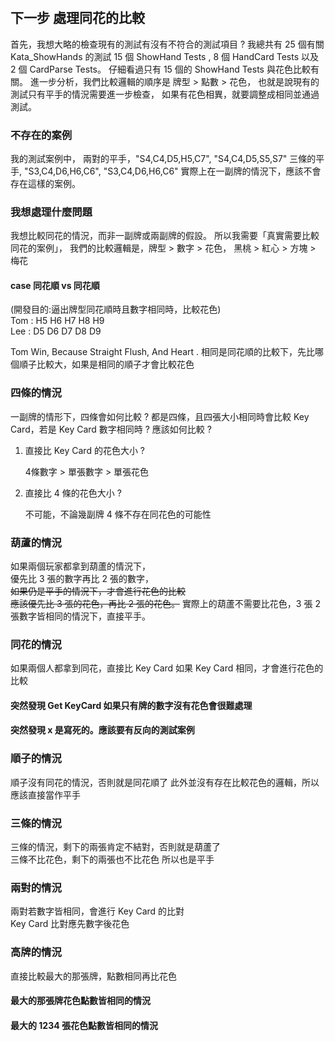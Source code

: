 ﻿#

## 下一步 處理同花的比較

首先，我想大略的檢查現有的測試有沒有不符合的測試項目 ?
我總共有 25 個有關 Kata_ShowHands 的測試
15 個 ShowHand Tests , 8 個 HandCard Tests 以及 2 個 CardParse Tests。
仔細看過只有 15 個的 ShowHand Tests 與花色比較有關。
進一步分析，我們比較邏輯的順序是 牌型 > 點數 > 花色，
也就是說現有的測試只有平手的情況需要進一步檢查，
如果有花色相異，就要調整成相同並通過測試。

### 不存在的案例

我的測試案例中，
兩對的平手，"S4,C4,D5,H5,C7", "S4,C4,D5,S5,S7"
三條的平手, "S3,C4,D6,H6,C6", "S3,C4,D6,H6,C6"
實際上在一副牌的情況下，應該不會存在這樣的案例。

### 我想處理什麼問題

我想比較同花的情況，而非一副牌或兩副牌的假設。
所以我需要「真實需要比較同花的案例」，
我們的比較邏輯是，牌型 > 數字 > 花色，
黑桃 > 紅心 > 方塊 > 梅花

#### case 同花順 vs 同花順

(開發目的:逼出牌型同花順時且數字相同時，比較花色)  
Tom : H5 H6 H7 H8 H9  
Lee : D5 D6 D7 D8 D9  

Tom Win, Because Straight Flush, And Heart .
相同是同花順的比較下，先比哪個順子比較大，如果是相同的順子才會比較花色

### 四條的情況

一副牌的情形下，四條會如何比較 ?
都是四條，且四張大小相同時會比較 Key Card，若是 Key Card 數字相同時 ?
應該如何比較 ?

1. 直接比 Key Card 的花色大小 ?

    4條數字 > 單張數字 > 單張花色

2. 直接比 4 條的花色大小 ?

    不可能，不論幾副牌 4 條不存在同花色的可能性

### 葫蘆的情況

如果兩個玩家都拿到葫蘆的情況下，  
優先比 3 張的數字再比 2 張的數字，  
~~如果仍是平手的情況下，才會進行花色的比較~~  
~~應該優先比 3 張的花色，再比 2 張的花色。~~
實際上的葫蘆不需要比花色，3 張 2 張數字皆相同的情況下，直接平手。

### 同花的情況

如果兩個人都拿到同花，直接比 Key Card
如果 Key Card 相同，才會進行花色的比較

#### 突然發現 Get KeyCard 如果只有牌的數字沒有花色會很難處理
#### 突然發現 x 是寫死的。應該要有反向的測試案例
### 順子的情況

順子沒有同花的情況，否則就是同花順了
此外並沒有存在比較花色的邏輯，所以應該直接當作平手

### 三條的情況

三條的情況，剩下的兩張肯定不結對，否則就是葫蘆了  
三條不比花色，剩下的兩張也不比花色
所以也是平手

### 兩對的情況

兩對若數字皆相同，會進行 Key Card 的比對  
Key Card 比對應先數字後花色

### 高牌的情況
直接比較最大的那張牌，點數相同再比花色

#### 最大的那張牌花色點數皆相同的情況
#### 最大的 1234 張花色點數皆相同的情況